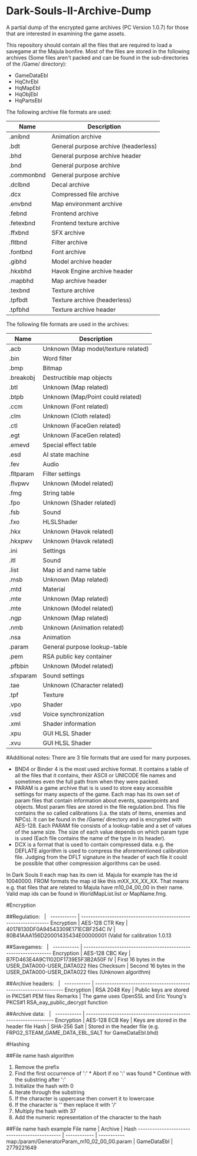 Dark-Souls-II-Archive-Dump
==========================
A partial dump of the encrypted game archives (PC Version 1.0.7) for those that are interested in examining the game assets.

This repository should contain all the files that are required to load a savegame at the Majula bonfire.
Most of the files are stored in the following archives (Some files aren't packed and can be found in the sub-directories of the  /Game/ directory): 
* GameDataEbl
* HqChrEbl
* HqMapEbl
* HqObjEbl
* HqPartsEbl

The following archive file formats are used:

Name       | Description
---------- | -----------
.anibnd    | Animation archive
.bdt       | General purpose archive (headerless)
.bhd       | General purpose archive header
.bnd       | General purpose archive
.commonbnd | General purpose archive
.dclbnd    | Decal archive
.dcx       | Compressed file archive
.envbnd    | Map environment archive
.febnd     | Frontend archive
.fetexbnd  | Frontend texture archive
.ffxbnd    | SFX archive
.fltbnd    | Filter archive
.fontbnd   | Font archive
.gibhd     | Model archive header
.hkxbhd    | Havok Engine archive header
.mapbhd    | Map archive header
.texbnd    | Texture archive
.tpfbdt    | Texture archive (headerless)
.tpfbhd    | Texture archive header

The following file formats are used in the archives:

Name       | Description
---------- | ------------
.acb       | Unknown (Map model/texture related)
.bin       | Word filter
.bmp       | Bitmap
.breakobj  | Destructible map objects
.btl       | Unknown (Map related)
.btpb      | Unknown (Map/Point could related)
.ccm       | Unknown (Font related)
.clm       | Unknown (Cloth related)
.ctl       | Unknown (FaceGen related)
.egt       | Unknown (FaceGen related)
.emevd     | Special effect table
.esd       | AI state machine
.fev       | Audio
.fltparam  | Filter settings
.flvpwv    | Unknown (Model related)
.fmg       | String table
.fpo       | Unknown (Shader related)
.fsb       | Sound
.fxo       | HLSLShader
.hkx       | Unknown (Havok related)
.hkxpwv    | Unknown (Havok related)
.ini       | Settings
.itl       | Sound
.list      | Map id and name table
.msb       | Unknown (Map related)
.mtd       | Material
.mte       | Unknown (Map related)
.mte       | Unknown (Model related)
.ngp       | Unknown (Map related)
.nmb       | Unknown (Animation related)
.nsa       | Animation
.param     | General purpose lookup-table
.pem       | RSA public key container
.pfbbin    | Unknown (Model related)
.sfxparam  | Sound settings
.tae       | Unknown (Character related)
.tpf       | Texture
.vpo       | Shader
.vsd       | Voice synchronization
.xml       | Shader information
.xpu       | GUI HLSL Shader
.xvu       | GUI HLSL Shader

#Additional notes:
There are 3 file formats that are used for many purposes.
* BND4 or Binder 4 is the most used archive format. It contains a table of all the files that it contains, their ASCII or UNICODE file names and sometimes even the full path from when they were packed. 
* PARAM is a game archive that is is used to store easy accessible settings for many aspects of the game. Each map has its own set of param files that contain information about events, spawnpoints and objects. Most param files are stored in the file regulation.bnd. This file contains the so called calibrations (i.a. the stats of items, enemies and NPCs). It can be found in the /Game/ directory and is encrypted with AES-128. Each PARAM file consists of a lookup-table and a set of values of the same size. The size of each value depends on which param type is used (Each file contains the name of the type in its header).
* DCX is a format that is used to contain compressed data. e.g. the DEFLATE algorithm is used to compress the aforementioned calibration file. Judging from the DFLT signature in the header of each file it could be possible that other compression algorithms can be used.

In Dark Souls II each map has its own id. Majula for example has the id 10040000. FROM formats the map id like this mXX_XX_XX_XX. That means e.g. that files that are related to Majula have m10_04_00_00 in their name. Valid map ids can be found in WorldMapList.list or MapName.fmg.

#Encryption

##Regulation: 
&nbsp;      | &nbsp;
----------- | ----------------------------------------------------------------
Encryption  | AES-128 CTR
Key         | 40178130DF0A94543309E171ECBF254C
IV          | 80B41AAA156D20001435434E00000001 (Valid for calibration 1.0.13



##Savegames:
&nbsp;      | &nbsp;
----------- | ----------------------------------------------------------------
Encryption  | AES-128 CBC
Key         | B7FD463E4A9C1102DF1739E5F3B2A50F
IV          | First 16 bytes in the USER_DATA000-USER_DATA022 files
Checksum    | Second 16 bytes in the USER_DATA000-USER_DATA022 files (Unknown algorithm)

##Archive headers:
&nbsp;      | &nbsp;
----------- | ----------------------------------------------------------------
Encryption  | RSA 2048
Key         | Public keys are stored in PKCS#1 PEM files
Remarks     | The game uses OpenSSL and Eric Young's PKCS#1 RSA_eay_public_decrypt function

##Archive data:
&nbsp;      | &nbsp;
----------- | ----------------------------------------------------------------
Encryption  | AES-128 ECB
Key         | Keys are stored in the header file
Hash        | SHA-256
Salt        | Stored in the header file (e.g. FRPG2_STEAM_GAME_DATA_EBL_SALT for GameDataEbl.bhd)

#Hashing

##File name hash algorithm

1. Remove the prefix
  1. Find the first occurrence of ':'
    * Abort if no ':' was found
    * Continue with the substring after ':'
2. Initialize the hash with 0
3. Iterate through the substring
  1. If the character is uppercase then convert it to lowercase
  2. If the character is '\' then replace it with '/'
  3. Multiply the hash with 37
  4. Add the numeric representation of the character to the hash

##File name hash example
File name                                     | Archive      | Hash
--------------------------------------------- | ------------ | -----------
map:/param/GeneratorParam_m10_02_00_00.param  | GameDataEbl  | 2779221649
